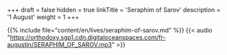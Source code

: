 +++
draft = false
hidden = true
linkTitle = 'Seraphim of Sarov'
description = '1 August'
weight = 1
+++

{{% include file="content/en/lives/seraphim-of-sarov.md" %}}
{{< audio "https://orthodoxy.sgp1.cdn.digitaloceanspaces.com/fr-augustin/SERAPHIM_OF_SAROV.mp3" >}}
